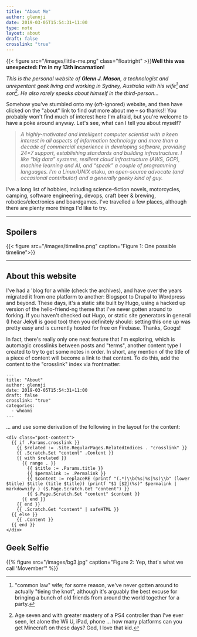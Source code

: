 ```yaml
---
title: "About Me"
author: glennji
date: 2019-03-05T15:54:31+11:00
type: note
layout: about
draft: false
crosslink: "true"
---
```


{{< figure src="/images/little-me.png" class="floatright" >}}**Well this was unexpected: I'm in my 13th incarnation!**

_This is the personal website of **Glenn J. Mason**, a technologist and unrepentant geek living and working in Sydney, Australia with his wife[^1] and son[^2]. He also rarely speaks about himself in the third-person..._

[^1]: "common law" wife; for some reason, we've never gotten around to actually "tieing the knot", although it's arguably the best excuse for bringing a bunch of old friends from around the world together for a party.

[^2]: Age seven and with greater mastery of a PS4 controller than I've ever seen, let alone the Wii U, iPad, phone ... how many platforms can you get Minecraft on these days? God, I love that kid.

Somehow you've stumbled onto my (oft-ignored) website, and then have clicked on the "about" link to find out more about me – so thanks!! You probably won't find much of interest here I'm afraid, but you're welcome to have a poke around anyway. Let's see, what can I tell you about myself?

> _A highly-motivated and intelligent computer scientist with a keen interest in all aspects of information technology and more than a decade of commercial experience in developing software, providing 24×7 support, establishing standards and building infrastructure. I like “big data” systems, resilient cloud infrastructure (AWS, GCP), machine learning and AI, and “speak” a couple of programming languages. I’m a Linux/UNIX_ otaku, _an open-source advocate (and occasional contributor) and a generally geeky kind of guy._

I've a long list of hobbies, including science-fiction novels, motorcycles, camping, software engineering, devops, craft beer & brewing, robotics/electronics and boardgames. I've travelled a few places, although there are plenty more things I'd like to try.

***

## Spoilers

{{< figure src="/images/timeline.png" caption="Figure 1: One possible timeline">}}

***

## About this website

I've had a 'blog for a while (check the archives), and have over the years migrated it from one platform to another: Blogspot to Drupal to Wordpress and beyond. These days, it's a static site built by Hugo, using a hacked up version of the hello-friend-ng theme that I've never gotten around to forking. If you haven't checked out Hugo, or static site generators in general (I hear Jekyll is good too) then you definitely should: setting this one up was pretty easy and is currently hosted for free on Firebase. Thanks, Googs!

In fact, there's really only one neat feature that I'm exploring, which is automagic crosslinks between posts and "terms", another content type I created to try to get some notes in order. In short, any mention of the title of a piece of content will become a link to that content. To do this, add the content to the "crosslink" index via frontmatter:
```
---
title: "About"
author: glennji
date: 2019-03-05T15:54:31+11:00
draft: false
crosslink: "true"
categories:
  - whoami
---
```

... and use some derivation of the following in the layout for the content:

```
<div class="post-content">
  {{ if .Params.crosslink }}
    {{ $related := .Site.RegularPages.RelatedIndices . "crosslink" }}
    {{ .Scratch.Set "content" .Content }}
    {{ with $related }}
      {{ range . }}
        {{ $title := .Params.title }}
        {{ $permalink := .Permalink }}
        {{ $content := replaceRE (printf "(.*)\\b(%s|%s|%s)\\b" (lower $title) $title (title $title)) (printf "$1 [$2](%s)" $permalink | markdownify ) ($.Page.Scratch.Get "content") }}
        {{ $.Page.Scratch.Set "content" $content }}
      {{ end }}
    {{ end }}
    {{ .Scratch.Get "content" | safeHTML }}
  {{ else }}
    {{ .Content }}
  {{ end }}
</div>
```

## Geek Selfie
{{% figure src="/images/bg3.jpg" caption="Figure 2: Yep, that's what we call 'Movember'" %}}
